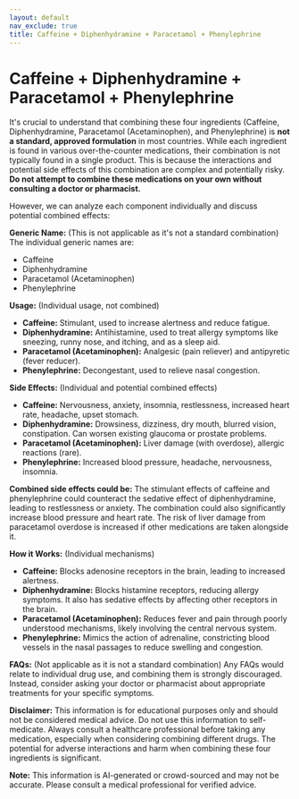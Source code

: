 ```yaml
---
layout: default
nav_exclude: true
title: Caffeine + Diphenhydramine + Paracetamol + Phenylephrine
---
```


# Caffeine + Diphenhydramine + Paracetamol + Phenylephrine

It's crucial to understand that combining these four ingredients (Caffeine, Diphenhydramine, Paracetamol (Acetaminophen), and Phenylephrine) is **not a standard, approved formulation** in most countries.  While each ingredient is found in various over-the-counter medications, their combination is not typically found in a single product. This is because the interactions and potential side effects of this combination are complex and potentially risky.  **Do not attempt to combine these medications on your own without consulting a doctor or pharmacist.**


However, we can analyze each component individually and discuss potential combined effects:

**Generic Name:**  (This is not applicable as it's not a standard combination)  The individual generic names are:

* Caffeine
* Diphenhydramine
* Paracetamol (Acetaminophen)
* Phenylephrine

**Usage:** (Individual usage, not combined)

* **Caffeine:** Stimulant, used to increase alertness and reduce fatigue.
* **Diphenhydramine:** Antihistamine, used to treat allergy symptoms like sneezing, runny nose, and itching, and as a sleep aid.
* **Paracetamol (Acetaminophen):** Analgesic (pain reliever) and antipyretic (fever reducer).
* **Phenylephrine:** Decongestant, used to relieve nasal congestion.


**Side Effects:** (Individual and potential combined effects)

* **Caffeine:** Nervousness, anxiety, insomnia, restlessness, increased heart rate, headache, upset stomach.
* **Diphenhydramine:** Drowsiness, dizziness, dry mouth, blurred vision, constipation.  Can worsen existing glaucoma or prostate problems.
* **Paracetamol (Acetaminophen):** Liver damage (with overdose), allergic reactions (rare).
* **Phenylephrine:** Increased blood pressure, headache, nervousness, insomnia.

**Combined side effects could be:**  The stimulant effects of caffeine and phenylephrine could counteract the sedative effect of diphenhydramine, leading to restlessness or anxiety.  The combination could also significantly increase blood pressure and heart rate.  The risk of liver damage from paracetamol overdose is increased if other medications are taken alongside it.


**How it Works:** (Individual mechanisms)

* **Caffeine:** Blocks adenosine receptors in the brain, leading to increased alertness.
* **Diphenhydramine:** Blocks histamine receptors, reducing allergy symptoms.  It also has sedative effects by affecting other receptors in the brain.
* **Paracetamol (Acetaminophen):** Reduces fever and pain through poorly understood mechanisms, likely involving the central nervous system.
* **Phenylephrine:** Mimics the action of adrenaline, constricting blood vessels in the nasal passages to reduce swelling and congestion.


**FAQs:** (Not applicable as it is not a standard combination)  Any FAQs would relate to individual drug use, and combining them is strongly discouraged.  Instead, consider asking your doctor or pharmacist about appropriate treatments for your specific symptoms.



**Disclaimer:** This information is for educational purposes only and should not be considered medical advice.  Do not use this information to self-medicate. Always consult a healthcare professional before taking any medication, especially when considering combining different drugs.  The potential for adverse interactions and harm when combining these four ingredients is significant.


**Note:** This information is AI-generated or crowd-sourced and may not be accurate. Please consult a medical professional for verified advice.